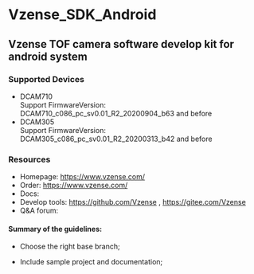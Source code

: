 # Vzense_SDK_Android

## Vzense TOF camera software develop kit for android system

### Supported Devices

- DCAM710
</br>Support FirmwareVersion: DCAM710_c086_pc_sv0.01_R2_20200904_b63 and before
- DCAM305
</br>Support FirmwareVersion: DCAM305_c086_pc_sv0.01_R2_20200313_b42 and before

### Resources

- Homepage: https://www.vzense.com/
- Order: https://www.vzense.com/
- Docs:
- Develop tools: https://github.com/Vzense , https://gitee.com/Vzense
- Q&A forum: 

#### Summary of the guidelines:

- Choose the right base branch;

- Include sample project and documentation;
